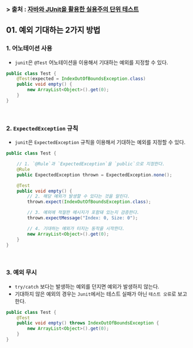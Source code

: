 ### > 출처 : [자바와 JUnit을 활용한 실용주의 단위 테스트](http://www.yes24.com/Product/Goods/75189146)

## 01. 예외 기대하는 2가지 방법

### 1. 어노테이션 사용

- `junit`은 `@Test` 어노테이션을 이용해서 기대하는 예외를 지정할 수 있다.

```java
public class Test {
	@Test(expected = IndexOutOfBoundsException.class)
	public void empty() {
		new ArrayList<Object>().get(0);
	}
}
```

<br />

### 2. `ExpectedException` 규칙

- `junit`은 `ExpectedException` 규칙을 이용해서 기대하는 예외를 지정할 수 있다.

```java
public class Test {

	// 1. `@Rule`과 `ExpectedException`을 `public`으로 지정한다.
	@Rule
	public ExpectedException thrown = ExpectedException.none();

	@Test
	public void empty() {
		// 2. 해당 예외가 발생할 수 있다는 것을 알린다.
		thrown.expect(IndexOutOfBoundsException.class);

		// 3. 예외에 적절한 메시지가 포함돼 있는지 검증한다.
		thrown.expectMessage("Index: 0, Size: 0");

		// 4. 기대하는 예외가 터지는 동작을 시작한다.
		new ArrayList<Object>().get(0);
	}
}
```

<br />

### 3. 예외 무시

- `try/catch` 보다는 발생하는 예외를 던지면 예외가 발생하지 않는다.
- 기대하지 않은 예외의 경우는 `Junit`에서는 테스트 실패가 아닌 `테스트 오류`로 보고한다.

```java
public class Test {
	@Test
	public void empty() throws IndexOutOfBoundsException {
		new ArrayList<Object>().get(0);
	}
}
```
